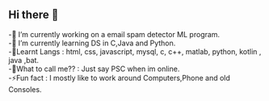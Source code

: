 ## Hi there 👋

-🔭 I’m currently working on a email spam detector ML program.    
-🌱 I’m currently learning DS in C,Java and Python.  
-📖Learnt Langs : html, css, javascript, mysql, c, c++, matlab, python, kotlin , java ,bat.  
-🧑What to call me?? : Just say PSC when im online.  
-⚡Fun fact : I mostly like to work around Computers,Phone and old Consoles.  

